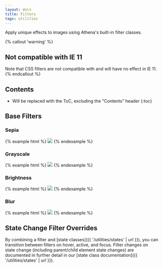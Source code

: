 ```yaml
---
layout: docs
title: Filters
tags: utilities
---
```


Apply unique effects to images using Athena's built-in filter classes.

{% callout 'warning' %}
## Not compatible with IE 11
Note that CSS filters are not compatible with and will have no effect in IE 11.
{% endcallout %}


## Contents

* Will be replaced with the ToC, excluding the "Contents" header
{:toc}


## Base Filters

### Sepia

{% example html %}
<img src="https://unsplash.it/255/255" class="filter-sepia">
{% endexample %}

### Grayscale

{% example html %}
<img src="https://unsplash.it/255/255" class="filter-grayscale">
{% endexample %}

### Brightness

{% example html %}
<img src="https://unsplash.it/255/255" class="filter-brightness">
{% endexample %}

### Blur

{% example html %}
<img src="https://unsplash.it/255/255" class="filter-blur">
{% endexample %}


## State Change Filter Overrides

By combining a filter and [state classes]({{ '/utilities/states' | url }}), you can transition between filters on hover, active, and focus. Filter changes on state change (including parent/child element state changes) are documented in further detail in our [state class documentation]({{ '/utilities/states' | url }}).
